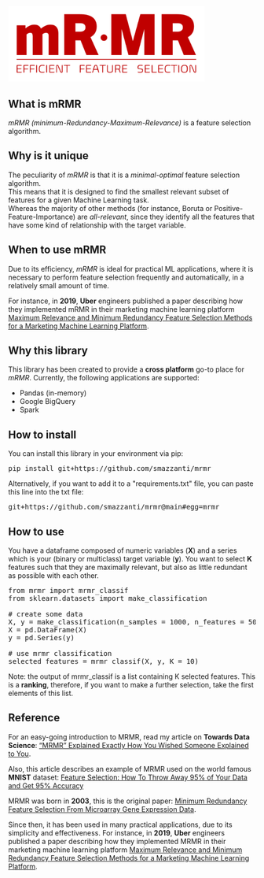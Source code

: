 <p>
  <img src="./docs/img/mrmr_logo_white_bck.png" alt="drawing" width="400"/>
</p>

## What is mRMR

*mRMR* *(minimum-Redundancy-Maximum-Relevance)* is a feature selection algorithm.

## Why is it unique

The peculiarity of *mRMR* is that it is a *minimal-optimal* feature selection algorithm. 
<br/>
This means that it is designed to find the smallest relevant subset of features for a given Machine Learning task.
<br/>
Whereas the majority of other methods (for instance, Boruta or Positive-Feature-Importance) are *all-relevant*, 
since they identify all the features that have some kind of relationship with the target variable.

## When to use mRMR

Due to its efficiency, *mRMR* is ideal for practical ML applications, 
where it is necessary to perform feature selection frequently and automatically, 
in a relatively small amount of time.

For instance, in **2019**, **Uber** engineers published a paper describing how they implemented 
mRMR in their marketing machine learning platform [Maximum Relevance and Minimum Redundancy Feature Selection Methods for a Marketing Machine Learning Platform](https://eng.uber.com/research/maximum-relevance-and-minimum-redundancy-feature-selection-methods-for-a-marketing-machine-learning-platform/).

## Why this library
This library has been created to provide a **cross platform** go-to place for *mRMR*.
Currently, the following applications are supported:
- Pandas (in-memory)
- Google BigQuery
- Spark

## How to install

You can install this library in your environment via pip:

<pre>
pip install git+https://github.com/smazzanti/mrmr
</pre>

Alternatively, if you want to add it to a "requirements.txt" file, you can paste this line into the txt file:
<pre>
git+https://github.com/smazzanti/mrmr@main#egg=mrmr
</pre>

## How to use

You have a dataframe composed of numeric variables (**X**) and a series which is your (binary or multiclass) target variable (**y**).
You want to select **K** features such that they are maximally relevant, but also as little redundant as possible with each other.

<pre>
from mrmr import mrmr_classif
from sklearn.datasets import make_classification

# create some data
X, y = make_classification(n_samples = 1000, n_features = 50, n_informative = 10, n_redundant = 40)
X = pd.DataFrame(X)
y = pd.Series(y)

# use mrmr classification
selected_features = mrmr_classif(X, y, K = 10)
</pre>

Note: the output of mrmr_classif is a list containing K selected features. This is a **ranking**, therefore, if you want to make a further selection, take the first elements of this list.

## Reference

For an easy-going introduction to MRMR, read my article on **Towards Data Science**: [“MRMR” Explained Exactly How You Wished Someone Explained to You](https://towardsdatascience.com/mrmr-explained-exactly-how-you-wished-someone-explained-to-you-9cf4ed27458b).

Also, this article describes an example of MRMR used on the world famous **MNIST** dataset: [Feature Selection: How To Throw Away 95% of Your Data and Get 95% Accuracy](https://towardsdatascience.com/feature-selection-how-to-throw-away-95-of-your-data-and-get-95-accuracy-ad41ca016877)

MRMR was born in **2003**, this is the original paper: [Minimum Redundancy Feature Selection From Microarray Gene Expression Data](https://www.researchgate.net/publication/4033100_Minimum_Redundancy_Feature_Selection_From_Microarray_Gene_Expression_Data).

Since then, it has been used in many practical applications, due to its simplicity and effectiveness.
For instance, in **2019**, **Uber** engineers published a paper describing how they implemented MRMR in their marketing machine learning platform [Maximum Relevance and Minimum Redundancy Feature Selection Methods for a Marketing Machine Learning Platform](https://eng.uber.com/research/maximum-relevance-and-minimum-redundancy-feature-selection-methods-for-a-marketing-machine-learning-platform/).
